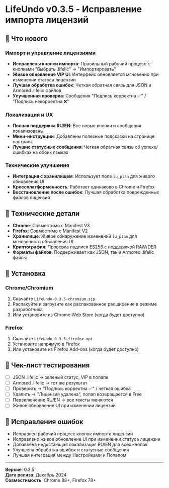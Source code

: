 # LifeUndo v0.3.5 - Исправление импорта лицензий

## 🎯 Что нового

### Импорт и управление лицензиями
- **Исправлены кнопки импорта**: Правильный рабочий процесс с кнопками "Выбрать .lifelic" → "Импортировать"
- **Живое обновление VIP UI**: Интерфейс обновляется мгновенно при изменении статуса лицензии
- **Лучшая обработка ошибок**: Четкая обратная связь для JSON и Armored .lifelic файлов
- **Улучшенная проверка**: Сообщения "Подпись корректна ✅" / "Подпись некорректна ❌"

### Локализация и UX
- **Полная поддержка RU/EN**: Все новые кнопки и сообщения локализованы
- **Мини-инструкции**: Добавлены полезные подсказки на странице настроек
- **Лучшие статусные сообщения**: Четкая обратная связь об успехе/ошибках на обоих языках

### Технические улучшения
- **Интеграция с хранилищем**: Использует поле `lu_plan` для живого обновления UI
- **Кроссплатформенность**: Работает одинаково в Chrome и Firefox
- **Восстановление после ошибок**: Лучшая обработка поврежденных файлов лицензий

## 🔧 Технические детали

- **Chrome**: Совместимо с Manifest V3
- **Firefox**: Совместимо с Manifest V2  
- **Хранилище**: Живое обнаружение изменений `lu_plan` для мгновенного обновления UI
- **Криптография**: Проверка подписи ES256 с поддержкой RAW/DER
- **Форматы файлов**: Поддерживает как JSON, так и Armored .lifelic файлы

## 🚀 Установка

### Chrome/Chromium
1. Скачайте `LifeUndo-0.3.5-chromium.zip`
2. Распакуйте и загрузите как распакованное расширение в режиме разработчика
3. Или установите из Chrome Web Store (когда будет доступно)

### Firefox
1. Скачайте `LifeUndo-0.3.5-firefox.xpi`
2. Установите напрямую в Firefox
3. Или установите из Firefox Add-ons (когда будет доступно)

## 📝 Чек-лист тестирования

- [ ] JSON .lifelic → зеленый статус, VIP в попапе
- [ ] Armored .lifelic → тот же результат
- [ ] Проверить → "Подпись корректна ✅" / четкая ошибка
- [ ] Удалить → "Лицензия удалена", попап возвращается в Free
- [ ] Переключение RU/EN → все тексты меняются
- [ ] Живое обновление UI при изменении лицензии

## 🐛 Исправления ошибок

- Исправлен рабочий процесс кнопок импорта лицензии
- Исправлено живое обновление UI при изменении статуса лицензии
- Добавлена недостающая локализация RU/EN для всех кнопок
- Улучшена обработка ошибок и статусные сообщения
- Лучшая интеграция между Настройками и Попапом

---

**Версия**: 0.3.5  
**Дата релиза**: Декабрь 2024  
**Совместимость**: Chrome 88+, Firefox 78+






















